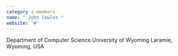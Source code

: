 ```yaml
---
category : members
name: " John Cowles " 
website: '#'
---
```

Department of Computer Science
University of Wyoming
Laramie, Wyoming, USA


